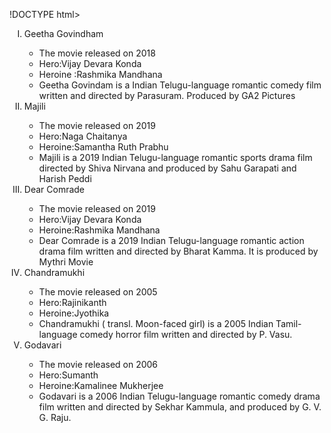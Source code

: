 !DOCTYPE html>
<html>
    <head>
        <title>
     Assignment 5
        </title>
    </head>
    <body>
        <ol type="I">
<li>Geetha Govindham</li>
<ul type="circle">
    <li>The movie released on 2018 </li>
    <li>Hero:Vijay Devara Konda</li>
    <li>Heroine :Rashmika Mandhana</li>
    <li>Geetha Govindam is a Indian Telugu-language romantic comedy film written and directed by Parasuram. Produced by GA2 Pictures</li>
</ul>
<li>Majili</li>
<ul type="circle">
<li>The movie released on 2019 </li>
<li>Hero:Naga Chaitanya</li>
<li>Heroine:Samantha Ruth Prabhu</li>
<li>Majili is a 2019 Indian Telugu-language romantic sports drama film directed by Shiva Nirvana and produced by Sahu Garapati and Harish Peddi </li>
</ul>
<li>Dear Comrade</li>
<ul type="circle">
    <li>The movie released on 2019 </li>
    <li>Hero:Vijay Devara Konda</li>
    <li>Heroine:Rashmika Mandhana</li>
    <li>Dear Comrade is a 2019 Indian Telugu-language romantic action drama film written and directed by Bharat Kamma. It is produced by Mythri Movie</li>
    </ul>
<li>Chandramukhi</li>
<ul type="circle">
    <li>The movie released on 2005 </li>
    <li>Hero:Rajinikanth</li>
    <li>Heroine:Jyothika</li>
    <li>Chandramukhi ( transl. Moon-faced girl) is a 2005 Indian Tamil-language comedy horror film written and directed by P. Vasu. </li>
    </ul>
<li>Godavari</li>
<ul type="circle">
    <li>The movie released on 2006</li>
    <li>Hero:Sumanth</li>
    <li>Heroine:Kamalinee Mukherjee</li>
    <li>Godavari is a 2006 Indian Telugu-language romantic comedy drama film written and directed by Sekhar Kammula, and produced by G. V. G. Raju.</li>
    </ul>
        </ol>
    </body>
</html>
